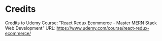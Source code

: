 # Credits
Credits to Udemy Course: "React Redux Ecommerce - Master MERN Stack Web Development"
URL: https://www.udemy.com/course/react-redux-ecommerce/
